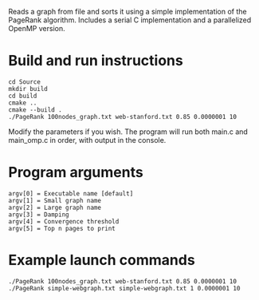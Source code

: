 Reads a graph from file and sorts it using a simple implementation of the PageRank algorithm. Includes a serial C implementation and a parallelized OpenMP version.
# Build and run instructions
```
cd Source
mkdir build
cd build
cmake ..
cmake --build .
./PageRank 100nodes_graph.txt web-stanford.txt 0.85 0.0000001 10
```

Modify the parameters if you wish. The program will run both main.c and main_omp.c in order, with output in the console.

# Program arguments
```
argv[0] = Executable name [default]  
argv[1] = Small graph name  
argv[2] = Large graph name  
argv[3] = Damping  
argv[4] = Convergence threshold  
argv[5] = Top n pages to print
```

# Example launch commands
`./PageRank 100nodes_graph.txt web-stanford.txt 0.85 0.0000001 10`  
`./PageRank simple-webgraph.txt simple-webgraph.txt 1 0.0000001 10`
